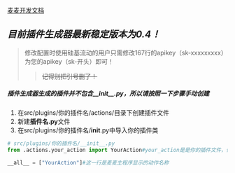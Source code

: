 
[麦麦开发文档](https://docs.mai-mai.org/develop/plugin_develop/plugin_examples)
## ***目前插件生成器最新稳定版本为0.4！***
>修改配置时使用硅基流动的用户只需修改167行的apikey（sk-xxxxxxxxx）为您的apikey（sk-开头）即可！
>>~~记得别把引号删了！~~
##### 插件生成器生成的插件并不包含__init__.py，所以请按照一下步骤手动创建
1. 在src/plugins/你的插件名/actions/目录下创建插件文件
2. 新建**插件名.py**文件
3. 在src/plugins/你的插件名/__init__.py中导入你的插件类
```python
# src/plugins/你的插件名/__init__.py
from .actions.your_action import YourAction#your_action是是你的插件文件，例如插件a.py，这里就是.actions.a

__all__ = ["YourAction"]#这一行是麦麦主程序显示的动作名称
```

